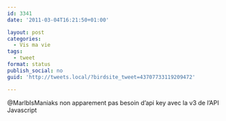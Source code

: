 ```yaml
---
id: 3341
date: '2011-03-04T16:21:50+01:00'

layout: post
categories:
  - Vis ma vie
tags:
  - tweet
format: status
publish_social: no
guid: 'http://tweets.local/?birdsite_tweet=43707733119209472'

---
```


@MarlbIsManiaks non apparement pas besoin d’api key avec la v3 de l’API Javascript